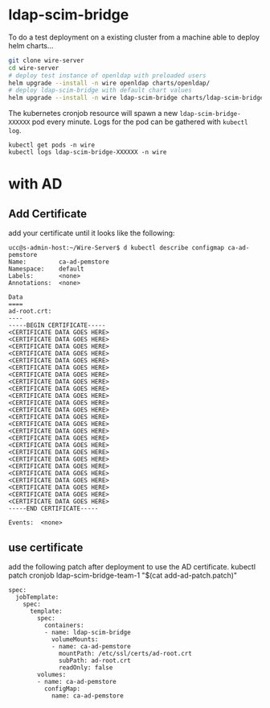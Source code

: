 # ldap-scim-bridge

To do a test deployment on a existing cluster from a machine able to deploy helm charts…
```bash
git clone wire-server
cd wire-server
# deploy test instance of openldap with preloaded users
helm upgrade --install -n wire openldap charts/openldap/
# deploy ldap-scim-bridge with default chart values
helm upgrade --install -n wire ldap-scim-bridge charts/ldap-scim-bridge -f charts/ldap-scim-bridge/values.yaml
```

The kubernetes cronjob resource will spawn a new `ldap-scim-bridge-XXXXXX` pod every minute. Logs for the pod can be gathered with `kubectl log`.
```
kubectl get pods -n wire
kubectl logs ldap-scim-bridge-XXXXXX -n wire
```
# with AD

## Add Certificate
add your certificate until it looks like the following:

```
ucc@s-admin-host:~/Wire-Server$ d kubectl describe configmap ca-ad-pemstore
Name:         ca-ad-pemstore
Namespace:    default
Labels:       <none>
Annotations:  <none>

Data
====
ad-root.crt:
----
-----BEGIN CERTIFICATE-----
<CERTIFICATE DATA GOES HERE>
<CERTIFICATE DATA GOES HERE>
<CERTIFICATE DATA GOES HERE>
<CERTIFICATE DATA GOES HERE>
<CERTIFICATE DATA GOES HERE>
<CERTIFICATE DATA GOES HERE>
<CERTIFICATE DATA GOES HERE>
<CERTIFICATE DATA GOES HERE>
<CERTIFICATE DATA GOES HERE>
<CERTIFICATE DATA GOES HERE>
<CERTIFICATE DATA GOES HERE>
<CERTIFICATE DATA GOES HERE>
<CERTIFICATE DATA GOES HERE>
<CERTIFICATE DATA GOES HERE>
<CERTIFICATE DATA GOES HERE>
<CERTIFICATE DATA GOES HERE>
<CERTIFICATE DATA GOES HERE>
<CERTIFICATE DATA GOES HERE>
<CERTIFICATE DATA GOES HERE>
<CERTIFICATE DATA GOES HERE>
<CERTIFICATE DATA GOES HERE>
<CERTIFICATE DATA GOES HERE>
<CERTIFICATE DATA GOES HERE>
<CERTIFICATE DATA GOES HERE>
<CERTIFICATE DATA GOES HERE>
-----END CERTIFICATE-----

Events:  <none>
```

## use certificate

add the following patch after deployment to use the AD certificate.
kubectl patch cronjob ldap-scim-bridge-team-1 "$(cat add-ad-patch.patch)"
```
spec:
  jobTemplate:
    spec:
      template:
        spec:
          containers:
          - name: ldap-scim-bridge
            volumeMounts:
            - name: ca-ad-pemstore
	          mountPath: /etc/ssl/certs/ad-root.crt
	          subPath: ad-root.crt
	          readOnly: false
	    volumes:
	    - name: ca-ad-pemstore
	      configMap:
	        name: ca-ad-pemstore
```
